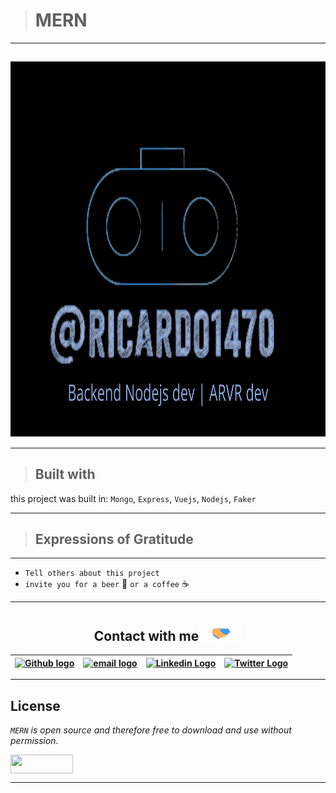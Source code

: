 > # MERN
---
<a href="personal logo"><img src="https://github.com/ricardo1470/MEVN/blob/main/src/public/img/Backend.png" alt="logo" align="middle" width="1000" height="600"></a>
---

---

> ## Built with
this project was built in: `Mongo`, `Express`, `Vuejs`, `Nodejs`, `Faker`


---
> ## Expressions of Gratitude
---
* `Tell others about this project`
* `invite you for a beer` 🍺 `or a coffee` ☕
---

<div align="center">

<h2>
    Contact with me<img src="https://github.com/ricardo1470/MEVN/blob/main/src/public/img/Handshake.gif"  alt="handshake" height="32px">
</h2>

| [<img src="https://github.com/ricardo1470/MEVN/blob/master/img/GitHub.png" alt="Github logo" width="34">](https://github.com/ricardo1470/README/blob/master/README.md) | [<img src="https://github.com/ricardo1470/MEVN/blob/master/img/email.png" alt="email logo" height="32">](mailto:ricardo.alfonso.camayo@gmail.com) | [<img src="https://github.com/ricardo1470/MEVN/blob/master/img/linkedin-icon.png" alt="Linkedin Logo" width="32">](https://www.linkedin.com/in/ricardo-alfonso-camayo/) | [<img src="https://github.com/ricardo1470/MEVN/blob/master/img/twitter.png" alt="Twitter Logo" width="30">](https://twitter.com/RICARDO1470) |
|:---:|:---:|:---:|:---:|
</div>

---

## License
*`MERN` is open source and therefore free to download and use without permission.*

<a href="url"><img src="https://www.holbertonschool.com/holberton-logo.png" align="middle" width="100" height="30"></a>

---